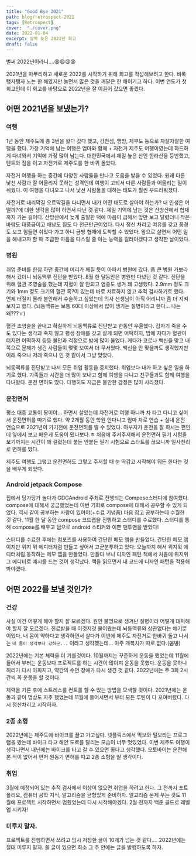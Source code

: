 ```yaml
---
title: "Good Bye 2021"
path: blog/retrospect-2021
tags: [Retrospect]
cover:  "./cover.png"
date: 2022-01-04
excerpt: 살짝 늦은 2021년 회고
draft: false
---
```


벌써 2022년이라니....😩😩😩😩

2021년을 마무리하고 새로운 2022를 시작하기 위해 회고를 작성해보려고 한다. 비록 탱자탱자 노는 한 해였지만 놀면서 많은 것을 깨달은 한 해이기고 하다. 이번 연도가 첫 회고인데 이 회고를 바탕으로 2022년을 잘 이끌어 갔으면 좋겠다.

## 어떤 2021년을 보냈는가?
### 여행
1년 동안 제주도에 총 3번을 왔다 갔다 했고, 강천섬, 맹방, 제부도 등으로 자잘자잘한 여행을 했다. 
가장 기억에 남는 여행은 엄마와 함께 + 자전거 제주도 여행이였는데 하드하게 다녀와서 기억에 가장 많이 남는다. 대한민국에서 제일 높은 산인 한라산을 등반했고, 텐트와 짐을 이고 자전거로 제주도를 한 바퀴 돌았다.

자전거 여행을 하는 중간에 다양한 사람들을 만나고 도움을 받을 수 있었다. 원래 다른 낯선 사람과 잘 어울리지 못하는 성격인데 여행이 고되서 다른 사람들과 어울리는 일이 쉬웠다. 이 여행을 다녀오고 나서 낯선 사람들을 대하는 태도가 훨씬 부드러워졌다.

자전거로 내리막길 오르막길을 다니면서 내가 어떤 태도로 살아야 하는가? 내 인생은 어떨까?에 대한 생각을 많이 하면서 다닌 것 같다. 제일 기억에 남는 것은 산방산에서 협재까지 가는 길이다. 산방산에서 늦게 출발한 덕에 마음이 급해서 앞만 보고 달렸더니 작은 바람도 태풍급이고 배낭도 짐도 다 천근만근이었다. 다시 정신 차리고 여유를 갖고 풍경도 보고 힘들면 쉬었다 가고 하니 금방 협재에 도착할 수 있었다. 앞으로 살면서 어떤 일을 해내고자 할 때 조급한 마음을 다스릴 줄 아는 능력을 길러야겠다고 생각한 날이었다.

### 병원 
취업 준비를 한참 하던 중간에 머리가 깨질 듯이 아파서 병원에 갔다. 좀 큰 병원 가보라 해서 갔더니 뇌동맥류 진단을 받았다. 8월 한 달동안은 병원만 다녔던 것 같다. 진단을 위해 혈관 조영술을 했는데 지혈이 잘 안되고 염증도 생겨 꽤 고생했다. 2.9mm 정도 크기와 1mm 정도 크기의 혈관 혹?이 있는데 바로 치료하지 않고 추적 검사하기로 했다. 언제 터질지 몰라 불안해서 수술하고 싶었는데 의사 선생님이 아직 어리니까 좀 더 지켜보자고 했다. (뇌동맥류는 보통 60대 이상에서 많이 생기는 질병이라고 한다... 나는 왜???ㅠ) 

혈관 조영술을 끝내고 확실하게 뇌동맥류로 진단받고 한동안 우울했다. 갑자기 죽을 수도 있다는 생각과 죽지 않고 평생 장애를 갖고 살게 되면 어떡하지, 밤에 자다가 혈관이 터지면 어떡하지 등등 불안과 걱정으로 밤에 많이 울었다. 게다가 코로나 백신을 맞고 내 쪽으로 문제가 생긴 사람들이 몇몇 보여서 더 무서웠다. 백신을 안 맞을까도 생각했지만 이래 죽으나 저래 죽으나 인 것 같아서 그냥 맞았다.

뇌동맥류를 진단받고 나서 모든 취업 활동을 중지했다. 취업보다 내가 하고 싶은 일을 하기로 했다. 가족들과 시간을 더 많이 보내고 함께 여행을 다니고 친구들과도 함께 여행을 다녀왔다. 운전 면허도 땄다. 다행히도 지금은 불안한 감정은 많이 사라졌다.

### 운전면허 
평소 대중 교통이 짱이야... 하면서 살았는데 자전거로 여행 하니까 차 타고 다니고 싶어서 운전면허를 따기로 했다. 약 2개월 동안 학원 안다니고 엄마 차로 연습 + 실내 운전 연습으로 2021년이 가기전에 운전면허를 딸 수 있었다. 아부지가 운전을 잘 하시는 편인데 옆에서 보고 배운게 도움이 됐나보다.ㅎ 처음에 주저주저해서 운전면허 필기 시험을 보기까지는 시간이 꽤 걸렸는데 붙든 안붙든 필기 시험으로 스타트를 끊으니까 일사천리로 면허를 땄다. 

제주도 여행도 그렇고 운전면허도 그렇고 주저할 때 눈 딱감고 시작해야 뭐든 한다는 것을 배우게 되었다.

### Android jetpack Compose
집에서 딩가딩가 놀다가 GDGAndroid 주최로 진행되는 Compose스터디에 참여했다. compose에 대해서 궁금했었는데 이번 기회로 compose에 대해서 공부할 수 있게 되었다. 역시 같이 공부하는 사람이 있어야(+수료 기념품) 마음 잡고 공부하는데 수월한 것 같다. 11월 한 달 동안 compose 코드랩을 진행하고 스터디를 수료했다. 스터디를 통해 compose를 배우고 덤으로 android 스티커와 이쁜 맨투맨을 받았다!

스터디를 수료한 후에는 컴포즈를 사용하여 간단한 메모 앱을 만들었다. 간단한 메모 앱이지만 위지 위 에디터처럼 만들고 싶어서 고군분투하고 있다. 오늘까지 해서 위지윅 에디터처럼 동작하는 메모 앱을 만들었다. 만들다 보니 디자인 패턴 책에서 처음에 위지위그 에디터로 예시를 드는 것이 생각났다. 책을 읽으면서 내 코드에 디자인 패턴을 적용해 봐야겠다.

## 어떤 2022를 보낼 것인가?

### 건강 
사실 이건 어떻게 해야 할지 잘 모르겠다. 원인 불명으로 생겨난 질병이라 어떻게 대처해야 할지 잘 모르겠다. 진료받을 때 이것저것 물어봤는데 뇌동맥류와 상관없다는 얘기뿐이었다. 내 몸이 약하다고 생각하면서 살다가 이번에 제주도 자전거로 한바퀴 돌고 나서는 `내 몸이 생각보다 강하군...` 이라고 생각했는데... 아주 개복치가 따로 없다.(~~염병~~)

2022년에는 기본 체력을 더 기를것이다. 10월까지는 꾸준하게 운동을 했었는데 11월에 들어서 부터는 운동보다 프로젝트를 하는 시간이 많아져 운동을 못했다. 운동을 못하니 허리가 다시 아파지고, 약간의 수면 장애가 다시 생긴 것 같다. 2022년에는 주 3회 2시간씩 꼭 운동을 할 것이다. 

체력을 기른 후에 스트레스를 컨트롤 할 수 있는 방법을 모색할 것이다. 2021년에는 운동과 같이 명상도 자주 했었는데 11월에 들어서면서 부터 모든 루틴이 다 꼬여버렸다. 다시 정신차리고 시작하자.


### 2종 소형
2022년에는 제주도에 바이크를 끌고 가고싶다. 넷플릭스에서 먹보와 털보라는 프로그램을 봤는데 바이크 타고 해안 도로를 달리는 모습이 너무 멋있었다. 이번 제주도 여행이 생각나면서 내년에는 바이크를 타고 갈 수 있으면 좋다고 생각했다. 오토바이는 운전해 본 적이 없어서 먼저 원동기 면허를 따고 2종 소형을 딸 생각이다.

### 취업 
3월에 예정되어 있는 추적 검사에서 이상이 없으면 취업을 하려고 한다. 그 전까지 포트폴리오, 컴퓨터 공학 지식, 알고리즘을 균형있게 준비하자. 알고리즘 문제 푸는 것도 11월에 프로젝트 시작하면서 멈췄었는데 다시 시작해야겠다. 2월 전까지 백준 골드로 레벨업 시키자!

### 미루지 말자.
프로젝트를 진행하면서 쓰려고 임시 저장한 글이 10개가 넘는 것 같다....
2022년에는 절대 미루지 말자. 쓸 글이 있으면 최소 그 주 안에는 글을 발행하도록 하자.








